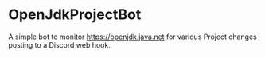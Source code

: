 OpenJdkProjectBot
==============

A simple bot to monitor https://openjdk.java.net for various Project changes posting to a Discord web hook.

